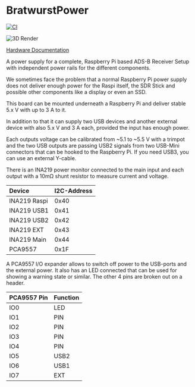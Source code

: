 # BratwurstPower

[![CI](https://github.com/Qeteshpony/BratwurstPower/actions/workflows/ci.yml/badge.svg?branch=main)](https://github.com/Qeteshpony/BratwurstPower/actions/workflows/ci.yml)

![3D Render](https://qeteshpony.github.io/BratwurstPower/3D/BratwurstPower-3D_top.png)

[Hardware Documentation](https://qeteshpony.github.io/BratwurstPower)

A power supply for a complete, Raspberry Pi based ADS-B Receiver Setup with independent power rails for the different components.

We sometimes face the problem that a normal Raspberry Pi power supply does not deliver enough power for the Raspi itself, the SDR Stick and possible other components like a display or even an SSD. 

This board can be mounted underneath a Raspberry Pi and deliver stable 5.x V with up to 3 A to it. 

In addition to that it can supply two USB devices and another external device with also 5.x V and 3 A each, provided the input has enough power. 

Each outputs voltage can be calibrated from ~5.1 to ~5.5 V with a trimpot and the two USB outputs are passing USB2 signals from two USB-Mini connectors that can be hooked to the Raspberry Pi. If you need USB3, you can use an external Y-cable. 

There is an INA219 power monitor connected to the main input and each output with a 10mΩ shunt resistor to measure current and voltage. 

| Device  | I2C-Address |
|:----------|:----------|
| INA219 Raspi | 0x40   |
| INA219 USB1  | 0x41   |
| INA219 USB2  | 0x42   |
| INA219 EXT   | 0x43   |
| INA219 Main  | 0x44   |
| PCA9557      | 0x1F   |

A PCA9557 I/O expander allows to switch off power to the USB-ports and the external power. It also has an LED connected that can be used for showing a warning state or similar. The other 4 pins are broken out on a header.

| PCA9557 Pin | Function |
|:----------|:----------|
| IO0 | LED |
| IO1 | PIN |
| IO2 | PIN |
| IO3 | PIN |
| IO4 | PIN |
| IO5 | USB2 |
| IO6 | USB1 |
| IO7 | EXT |

